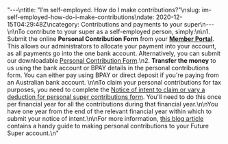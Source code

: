 "---\ntitle: \"I’m self-employed. How do I make contributions?\"\nslug: im-self-employed-how-do-i-make-contributions\ndate: 2020-12-15T04:29:48Z\ncategory: Contributions and payments to your super\n---\n\nTo contribute to your super as a self-employed person, simply:\n\n1.  Submit the online **Personal Contribution Form** from your **[Member Portal](https://portal.myfuturesuper.com.au/member/login_1)**. This allows our administrators to allocate your payment into your account, as all payments go into the one bank account. Alternatively, you can submit our downloadable [Personal Contribution Form](https://www.futuresuper.com.au/personalcontributionsform).\n2.  **Transfer the money** to us using the bank account or BPAY details in the personal contributions form. You can either pay using BPAY or direct deposit if you're paying from an Australian bank account. \n\nTo claim your personal contributions for tax purposes, you need to complete the [Notice of intent to claim or vary a deduction for personal super contributions form](https://www.ato.gov.au/Forms/Notice-of-intent-to-claim-or-vary-a-deduction-for-personal-super-contributions/). You'll need to do this once per financial year for all the contributions during that financial year.\n\nYou have one year from the end of the relevant financial year within which to submit your notice of intent.\n\nFor more information, [this blog article](https://www.futuresuper.com.au/blog/faqs-personal-contributions) contains a handy guide to making personal contributions to your Future Super account.\n"